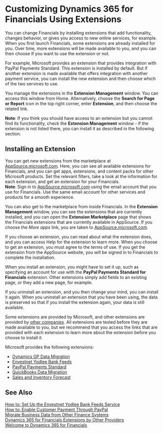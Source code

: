 <properties
	pageTitle="Customizing Dynamics 365 for Financials Using Extensions | Financials"
        description="Customizing Dynamics 365 for Financials Using Extensions"
        services="project-madeira"
        documentationCenter=""
        authors="edupont04"/>
<tags
    ms.service="project-madeira"
    ms.topic="article"
    ms.devlang="na"
    ms.tgt_pltfrm="na"
    ms.workload="na"
    ms.date="10/31/2016"
    ms.author="edupont04" />

# Customizing Dynamics 365 for Financials Using Extensions
You can change Financials by installing extensions that add functionality, changes behavior, or gives you access to new online services, for example.
When you first launch Financials, some extensions are already installed for you. Over time, more extensions will be made available to you, and you can then choose if you want to use the extension or not.

For example, Microsoft provides an extension that provides integration with PayPal Payments Standard. This extension is installed by default.
But if another extension is made available that offers integration with another payment service, you can install the new extension and then choose which of the two services to use.  

You manage the extensions in the **Extension Management** window. You can access this window from Home. Alternatively, choose the **Search for Page or Report** icon in the top right corner, enter **Extension**, and then choose the related link.  

**Note**: If you think you should have access to an extension but you cannot find its functionality, check the **Extension Management** window - if the extension is not listed there, you can install it as described in the following section.  

## Installing an Extension
You can get new extensions from the marketplace at [AppSource.microsoft.com](https://appsource.microsoft.com/). Here, you can see all available extensions for Financials, and you can get apps, extensions, and content packs for other Microsoft products. Set the relevant filters, take a look at the information for each extension, and get an extension for your Financials.  
**Note**: Sign in to [AppSource.microsoft.com](https://appsource.microsoft.com/) using the email account that you use for Financials. Use the same email account for other services and products for a smooth experience.  

You can also get to the marketplace from inside Financials. In the **Extension Management** window, you can see the extensions that are currently installed, and you can open the **Extension Marketplace** page that shows the Financials extensions that are currently available in AppSource. If you choose the *More apps* link, you are taken to [AppSource.microsoft.com](https://appsource.microsoft.com/).  

If you choose an extension, you can read about what the extension does, and you can access Help for the extension to learn more. When you choose to get an extension, you must agree to the terms of use. If you get the extension from the AppSource website, you will be signed in to Financials to complete the installation.  

When you install an extension, you might have to set it up, such as specifying an account for use with the **PayPal Payments Standard for Financials** extension.
Other extensions simply add fields to an existing page, or they add a new page, for example.   

If you uninstall an extension, and you then change your mind, you can install it again. When you uninstall an extension that you have been using, the data is preserved so that if you install the extension again, your data is still available.  

Some extensions are provided by Microsoft, and other extensions are provided by [other companies](ui-extensions-other.md). All extensions are tested before they are made available to you, but we recommend that you access the links that are provided with each extension to learn more about the extension before you choose to install it.  

Microsoft provides the following extensions:  
- [Dynamics GP Data Migration](ui-extensions-dynamicsgp-data-migration.md)  
- [Envestnet Yodlee Bank Feeds](ui-extensions-yodlee-bank-feeds.md)  
- [PayPal Payments Standard](ui-extensions-paypal-payments-standard.md)  
- [QuickBooks Data Migration](ui-extensions-quickbooks-data-migration.md)  
- [Sales and Inventory Forecast](ui-extensions-sales-forecast.md)


## See Also  
[How to: Set Up the Envestnet Yodlee Bank Feeds Service](bank-how-setup-bank-statement-service.md)  
[How to: Enable Customer Payment Through PayPal](sales-how-enable-customer-payments-paypal.md)  
[Migrate Business Data from Other Finance Systems](upload-data.md)  
[Dynamics 365 for Financials Extensions by Other Providers](ui-extensions-other.md)  
[Welcome to Dynamics 365 for Financials](madeira-get-started.md)  
